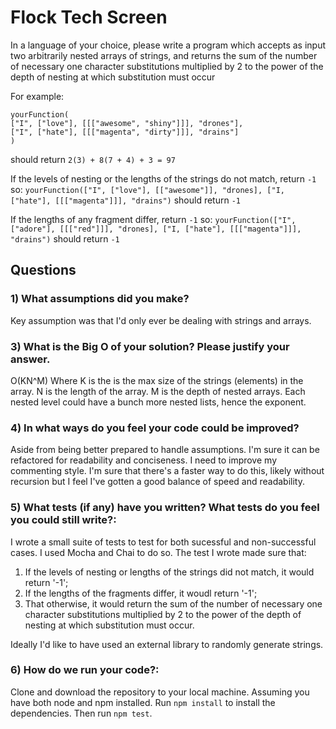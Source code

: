 # Flock Tech Screen
In a language of your choice, please write a program which accepts as input two arbitrarily nested arrays of strings, and returns the sum of the number of necessary one character substitutions multiplied by 2 to the power of the depth of nesting at which substitution must occur

For example:

```
yourFunction(
["I", ["love"], [[["awesome", "shiny"]]], "drones"],
["I", ["hate"], [[["magenta", "dirty"]]], "drains"]
)
``` 
should return `2(3) + 8(7 + 4) + 3 = 97`

If the levels of nesting or the lengths of the strings do not match, return `-1` so:
`yourFunction(["I", ["love"], [["awesome"]], "drones], ["I, ["hate"], [[["magenta"]]], "drains")` should return `-1`

If the lengths of any fragment differ, return `-1` so:
`yourFunction(["I", ["adore"], [[["red"]]], "drones], ["I, ["hate"], [[["magenta"]]], "drains")` should return `-1`


## Questions
  ### 1) What assumptions did you make?
  Key assumption was that I'd only ever be dealing with strings and arrays.
  ### 3) What is the Big O of your solution? Please justify your answer.
  O(KN^M) Where K is the is the max size of the strings (elements) in the array. N is the length of the array. M is the depth of nested arrays. Each nested level could have a bunch more nested lists, hence the exponent.
  
  ### 4) In what ways do you feel your code could be improved?
  Aside from being better prepared to handle assumptions. I'm sure it can be refactored for readability and conciseness. I need to improve my commenting style. I'm sure that there's a faster way to do this, likely without recursion but I feel I've gotten a good balance of speed and readability.
  ### 5) What tests (if any) have you written? What tests do you feel you could still write?:
  I wrote a small suite of tests to test for both sucessful and non-successful cases. I used Mocha and Chai to do so.
The test I wrote made sure that: 
1) If the levels of nesting or lengths of the strings did not match, it would return '-1';
2) If the lengths of the fragments differ, it woudl return '-1';
3) That otherwise, it would return the sum of the number of necessary one character substitutions multiplied by 2 to the power of the depth of nesting at which substitution must occur. 

Ideally I'd like to have used an external library to randomly generate strings.
  ### 6) How do we run your code?: 
  Clone and download the repository to your local machine. Assuming you have both node and npm installed. Run `npm install` to install the dependencies. Then run `npm test`.
